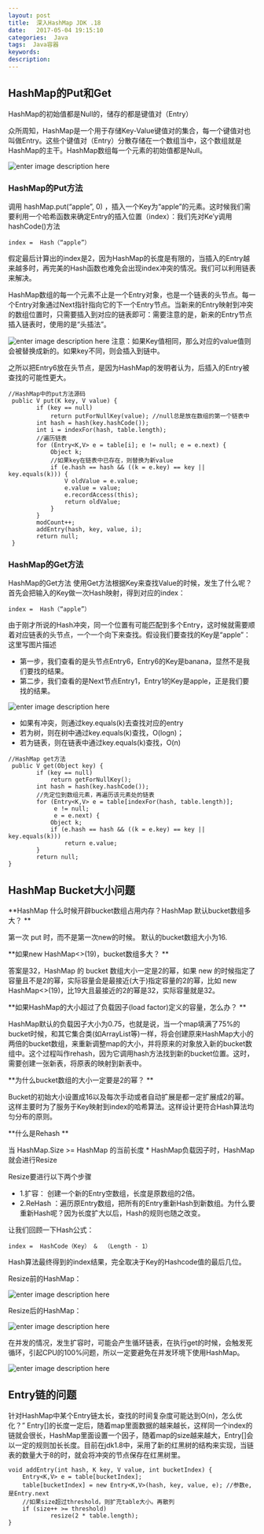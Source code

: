 ```yaml
---
layout: post
title:  深入HashMap JDK .18
date:   2017-05-04 19:15:10
categories:  Java
tags:  Java容器
keywords: 
description:         
---
```


## HashMap的Put和Get
HashMap的初始值都是Null的，储存的都是键值对（Entry）

众所周知，HashMap是一个用于存储Key-Value键值对的集合，每一个键值对也叫做Entry。这些个键值对（Entry）分散存储在一个数组当中，这个数组就是HashMap的主干。HashMap数组每一个元素的初始值都是Null。 

![enter image description here](http://p7lixluhf.bkt.clouddn.com/hashmap1.PNG)

### HashMap的Put方法

调用 hashMap.put(“apple”, 0) ，插入一个Key为“apple”的元素。这时候我们需要利用一个哈希函数来确定Entry的插入位置（index）：我们先对Ke’y调用hashCode()方法
```
index =  Hash（“apple”）
```
假定最后计算出的index是2，因为HashMap的长度是有限的，当插入的Entry越来越多时，再完美的Hash函数也难免会出现index冲突的情况。我们可以利用链表来解决。 

HashMap数组的每一个元素不止是一个Entry对象，也是一个链表的头节点。每一个Entry对象通过Next指针指向它的下一个Entry节点。当新来的Entry映射到冲突的数组位置时，只需要插入到对应的链表即可：需要注意的是，新来的Entry节点插入链表时，使用的是“头插法”。

![enter image description here](http://p7lixluhf.bkt.clouddn.com/hashmap2.jpg)
注意：如果Key值相同，那么对应的value值则会被替换成新的。如果key不同，则会插入到链中。

之所以把Entry6放在头节点，是因为HashMap的发明者认为，后插入的Entry被查找的可能性更大。
```
//HashMap中的put方法源码
 public V put(K key, V value) {
        if (key == null)
            return putForNullKey(value); //null总是放在数组的第一个链表中
        int hash = hash(key.hashCode());
        int i = indexFor(hash, table.length);
        //遍历链表
        for (Entry<K,V> e = table[i]; e != null; e = e.next) {
            Object k;
            //如果key在链表中已存在，则替换为新value
            if (e.hash == hash && ((k = e.key) == key || key.equals(k))) {
                V oldValue = e.value;
                e.value = value;
                e.recordAccess(this);
                return oldValue;
            }
        }
        modCount++;
        addEntry(hash, key, value, i);
        return null;
 }
```


### HashMap的Get方法

HashMap的Get方法 
使用Get方法根据Key来查找Value的时候，发生了什么呢？首先会把输入的Key做一次Hash映射，得到对应的index：
```
index =  Hash（“apple”）
```
由于刚才所说的Hash冲突，同一个位置有可能匹配到多个Entry，这时候就需要顺着对应链表的头节点，一个一个向下来查找。假设我们要查找的Key是“apple”： 
这里写图片描述 
* 第一步，我们查看的是头节点Entry6，Entry6的Key是banana，显然不是我们要找的结果。 
* 第二步，我们查看的是Next节点Entry1，Entry1的Key是apple，正是我们要找的结果。 

![enter image description here](http://p7lixluhf.bkt.clouddn.com/hashmap3.jpg)

* 如果有冲突，则通过key.equals(k)去查找对应的entry 
* 若为树，则在树中通过key.equals(k)查找，O(logn)； 
* 若为链表，则在链表中通过key.equals(k)查找，O(n)

```
//HashMap get方法
 public V get(Object key) {
        if (key == null)
            return getForNullKey();
        int hash = hash(key.hashCode());
        //先定位到数组元素，再遍历该元素处的链表
        for (Entry<K,V> e = table[indexFor(hash, table.length)];
             e != null;
             e = e.next) {
            Object k;
            if (e.hash == hash && ((k = e.key) == key || key.equals(k)))
                return e.value;
        }
        return null;
}
```

## HashMap Bucket大小问题
**HashMap 什么时候开辟bucket数组占用内存？HashMap 默认bucket数组多大？ **

第一次 put 时，而不是第一次new的时候。 
默认的bucket数组大小为16.

**如果new HashMap<>(19)，bucket数组多大？ **

答案是32，HashMap 的 bucket 数组大小一定是2的幂，如果 new 的时候指定了容量且不是2的幂，实际容量会是最接近(大于)指定容量的2的幂，比如 new HashMap<>(19)，比19大且最接近的2的幂是32，实际容量就是32。

**如果HashMap的大小超过了负载因子(load factor)定义的容量，怎么办？ **

HashMap默认的负载因子大小为0.75，也就是说，当一个map填满了75%的bucket时候，和其它集合类(如ArrayList等)一样，将会创建原来HashMap大小的两倍的bucket数组，来重新调整map的大小，并将原来的对象放入新的bucket数组中。这个过程叫作rehash，因为它调用hash方法找到新的bucket位置。这时，需要创建一张新表，将原表的映射到新表中。

**为什么bucket数组的大小一定要是2的幂？ **

Bucket的初始大小设置成16以及每次手动或者自动扩展是都一定扩展成2的幂。 
这样主要时为了服务于Key映射到index的哈希算法。这样设计更符合Hash算法均匀分布的原则。

**什么是Rehash **

当 HashMap.Size >= HashMap 的当前长度 * HashMap负载因子时，HashMap就会进行Resize 

Resize要进行以下两个步骤

* 1.扩容：  创建一个新的Entry空数组，长度是原数组的2倍。 
* 2.ReHash ：遍历原Entry数组，把所有的Entry重新Hash到新数组。为什么要重新Hash呢？因为长度扩大以后，Hash的规则也随之改变。

让我们回顾一下Hash公式：
```
index =  HashCode（Key） &  （Length - 1） 
```
Hash算法最终得到的index结果，完全取决于Key的Hashcode值的最后几位。

Resize前的HashMap：

![enter image description here](http://p7lixluhf.bkt.clouddn.com/hm1.jpg)

Resize后的HashMap：

![enter image description here](http://p7lixluhf.bkt.clouddn.com/hm2.jpg)

在并发的情况，发生扩容时，可能会产生循环链表，在执行get的时候，会触发死循环，引起CPU的100%问题，所以一定要避免在并发环境下使用HashMap。 

![enter image description here](http://p7lixluhf.bkt.clouddn.com/hm3.jpg)

## Entry链的问题
针对HashMap中某个Entry链太长，查找的时间复杂度可能达到O(n)，怎么优化？” 
Entry[]的长度一定后，随着map里面数据的越来越长，这样同一个index的链就会很长，HashMap里面设置一个因子，随着map的size越来越大，Entry[]会以一定的规则加长长度。目前在jdk1.8中，采用了新的红黑树的结构来实现，当链表的数量大于8的时，就会将冲突的节点保存在红黑树里。 
　
```
void addEntry(int hash, K key, V value, int bucketIndex) {
    Entry<K,V> e = table[bucketIndex];
    table[bucketIndex] = new Entry<K,V>(hash, key, value, e); //参数e, 是Entry.next
    //如果size超过threshold，则扩充table大小。再散列
    if (size++ >= threshold)
            resize(2 * table.length);
}
```
